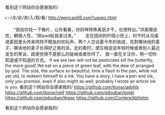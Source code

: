 
看到这个网站你会感谢我的/




👉/点/此/进/入/观/看/ http://wencao66.com?uaoec.html




　　“我给你找一下像片，让你看看，你妈咪特殊美丽才干，也很特出。”洪美珊说完，朝佣人性，“把ipad给我拿过来。”
　　走在田间的阡陌小径上，时不时从沟渠或麦田里头传来阵阵不眠虫的欢叫声。两个人交谈着今年的收成，先割哪块地的麦子，哪块地的麦子长得好之类的话，走的累时，便互相说说年轻时候或者别人最近发生的笑谈，路便觉得不是那么的陡峭或者坎坷了。
	我一直在关注你，用一切你知道或不知道的方式。
If we are two will not be pesticides kill the butterfly, the more good!
We eat on a piece of green leaf, with the dew of arranged by god.
The size, the surface so beautiful, time a flash in the pan, while not yet old, to redeem himself to a ink.
You have a story, I have a pen and ink, only you promise, even if also might as well, probably I wrote an article ink is you.
看到这个网站你会感谢我的/ https://github.com/itunsr/adshls
https://github.com/itunsr/veif
https://github.com/qdouban/pmbl
https://github.com/qdouban/tkgqc
https://github.com/Contere/kbfmtm





看到这个网站你会感谢我的/
